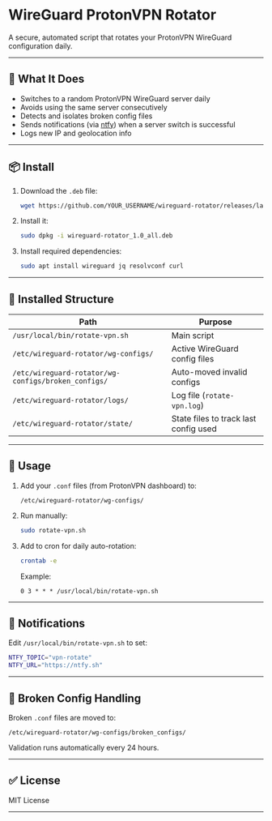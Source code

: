 # WireGuard ProtonVPN Rotator

A secure, automated script that rotates your ProtonVPN WireGuard configuration daily.

---

## 🔄 What It Does

- Switches to a random ProtonVPN WireGuard server daily
- Avoids using the same server consecutively
- Detects and isolates broken config files
- Sends notifications (via [ntfy](https://ntfy.sh)) when a server switch is successful
- Logs new IP and geolocation info

---

## 📦 Install

1. Download the `.deb` file:
   ```bash
   wget https://github.com/YOUR_USERNAME/wireguard-rotator/releases/latest/download/wireguard-rotator_1.0_all.deb
   ```

2. Install it:
   ```bash
   sudo dpkg -i wireguard-rotator_1.0_all.deb
   ```

3. Install required dependencies:
   ```bash
   sudo apt install wireguard jq resolvconf curl
   ```

---

## 📁 Installed Structure

| Path                                     | Purpose                                 |
|------------------------------------------|------------------------------------------|
| `/usr/local/bin/rotate-vpn.sh`          | Main script                              |
| `/etc/wireguard-rotator/wg-configs/`    | Active WireGuard config files            |
| `/etc/wireguard-rotator/wg-configs/broken_configs/` | Auto-moved invalid configs    |
| `/etc/wireguard-rotator/logs/`          | Log file (`rotate-vpn.log`)              |
| `/etc/wireguard-rotator/state/`         | State files to track last config used    |

---

## 🚀 Usage

1. Add your `.conf` files (from ProtonVPN dashboard) to:
   ```
   /etc/wireguard-rotator/wg-configs/
   ```

2. Run manually:
   ```bash
   sudo rotate-vpn.sh
   ```

3. Add to cron for daily auto-rotation:
   ```bash
   crontab -e
   ```

   Example:
   ```cron
   0 3 * * * /usr/local/bin/rotate-vpn.sh
   ```

---

## 🔔 Notifications

Edit `/usr/local/bin/rotate-vpn.sh` to set:

```bash
NTFY_TOPIC="vpn-rotate"
NTFY_URL="https://ntfy.sh"
```

---

## 🧼 Broken Config Handling

Broken `.conf` files are moved to:

```
/etc/wireguard-rotator/wg-configs/broken_configs/
```

Validation runs automatically every 24 hours.

---

## ✅ License

MIT License

---


